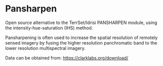 # Pansharpen
Open source alternative to the TerrSet/Idrisi PANSHARPEN module, using the intensity-hue-saturation (IHS) method. 

Pansharpening is often used to increase the spatial resolution of remotely sensed imagery by fusing the higher resolution panchromatic band to the lower resolution multispectral imagery.

Data can be obtained from: https://clarklabs.org/download/